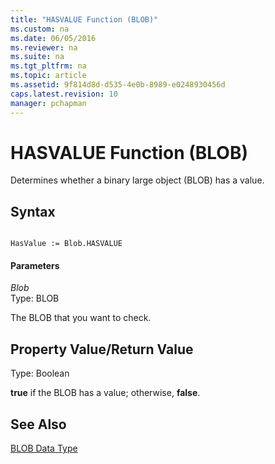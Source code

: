 ```yaml
---
title: "HASVALUE Function (BLOB)"
ms.custom: na
ms.date: 06/05/2016
ms.reviewer: na
ms.suite: na
ms.tgt_pltfrm: na
ms.topic: article
ms.assetid: 9f814d8d-d535-4e0b-8989-e0248930456d
caps.latest.revision: 10
manager: pchapman
---
```

# HASVALUE Function (BLOB)
Determines whether a binary large object \(BLOB\) has a value.  
  
## Syntax  
  
```  
  
HasValue := Blob.HASVALUE  
```  
  
#### Parameters  
 *Blob*  
 Type: BLOB  
  
 The BLOB that you want to check.  
  
## Property Value\/Return Value  
 Type: Boolean  
  
 **true** if the BLOB has a value; otherwise, **false**.  
  
## See Also  
 [BLOB Data Type](BLOB-Data-Type.md)